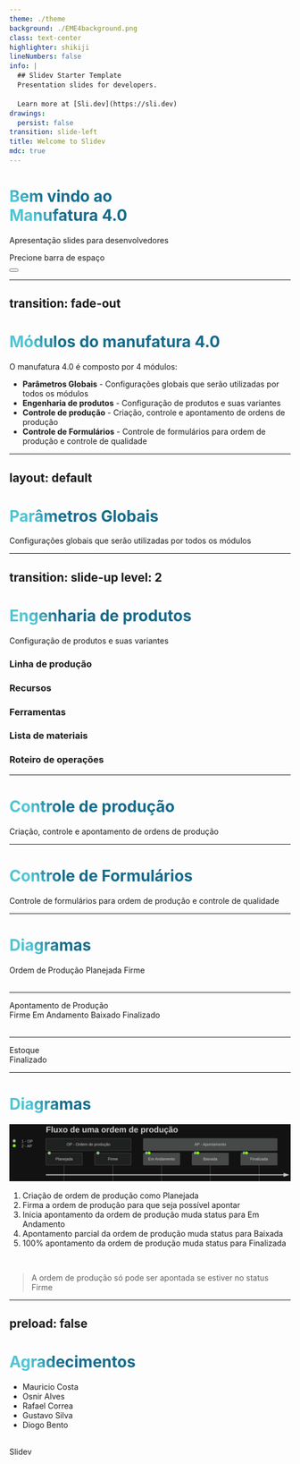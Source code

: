 ```yaml
---
theme: ./theme
background: ./EME4background.png
class: text-center
highlighter: shikiji
lineNumbers: false
info: |
  ## Slidev Starter Template
  Presentation slides for developers.

  Learn more at [Sli.dev](https://sli.dev)
drawings:
  persist: false
transition: slide-left
title: Welcome to Slidev
mdc: true
---
```


# Bem vindo ao <br>Manufatura 4.0

Apresentação slides para desenvolvedores

<div class="pt-12">
  <span @click="$slidev.nav.next" class="px-2 py-1 rounded cursor-pointer" hover="bg-white bg-opacity-10">
    Precione barra de espaço <carbon:arrow-right class="inline"/>
  </span>
</div>

<div class="abs-br m-6 flex gap-2">
  <button @click="$slidev.nav.openInEditor()" title="Open in Editor" class="text-xl slidev-icon-btn opacity-50 !border-none !hover:text-white">
    <carbon:edit />
  </button>
  <a href="https://github.com/slidevjs/slidev" target="_blank" alt="GitHub" title="Open in GitHub"
    class="text-xl slidev-icon-btn opacity-50 !border-none !hover:text-white">
    <carbon-logo-github />
  </a>
</div>

<!--
O último bloco de comentários de cada slide será tratado como notas do slide. Ele ficará visível e editável no Modo Apresentador junto com o slide. [Leia mais na documentação](https://sli.dev/guide/syntax.html#notes)
-->

---
transition: fade-out
---

# Módulos do manufatura 4.0

O manufatura 4.0 é composto por 4 módulos:


- **<carbon-settings/> Parâmetros Globais** - Configurações globais que serão utilizadas por todos os módulos
- **<ic-baseline-engineering/> Engenharia de produtos** - Configuração de produtos e suas variantes 
- **<fluent-production-24-regular/> Controle de produção** - Criação, controle e apontamento de ordens de produção
- **<fluent-production-checkmark-24-regular/> Controle de Formulários** - Controle de formulários para ordem de produção e controle de qualidade



<!--
You can have `style` tag in markdown to override the style for the current page.
Learn more: https://sli.dev/guide/syntax#embedded-styles
-->

<style>
h1 {
  background-color: #2B90B6;
  background-image: linear-gradient(45deg, #4EC5D4 10%, #146b8c 20%);
  background-size: 100%;
  -webkit-background-clip: text;
  -moz-background-clip: text;
  -webkit-text-fill-color: transparent;
  -moz-text-fill-color: transparent;
}
</style>

<!--
Here is another comment.
-->

---
layout: default
---

# <carbon-settings/> Parâmetros Globais

Configurações globais que serão utilizadas por todos os módulos


---
transition: slide-up
level: 2
---

# <ic-baseline-engineering/> Engenharia de produtos

Configuração de produtos e suas variantes


### Linha de produção
### Recursos
### Ferramentas
### Lista de materiais
### Roteiro de operações


---


# <fluent-production-24-regular/> Controle de produção

Criação, controle e apontamento de ordens de produção

<!--
Fazendo as anotações do apresentador
-->

---

# <fluent-production-checkmark-24-regular/> Controle de Formulários

Controle de formulários para ordem de produção e controle de qualidade


<!--
Presenter note with **bold**, *italic*, and ~~striked~~ text.

Also, HTML elements are valid:
<div class="flex w-full">
  <span style="flex-grow: 1;">Left content</span>
  <span>Right content</span>
</div>
-->



---

# Diagramas


<div class="grid grid-cols-6 gap-4 mt-10">
  Ordem de Produção
  <DialogBox v-click>
    Planejada
  </DialogBox>

  <DialogBox v-click>
    Firme
  </DialogBox>
  </div>
  <br>
  
  --- 
<div class="grid grid-cols-6 gap-4 mt-5">
 Apontamento de Produção

  <div/>

  <DialogBox v-after class="bg-gray-600">
    Firme
  </DialogBox>
 
  <DialogBox v-click class="bg-gray-600">
    Em Andamento
  </DialogBox>

  <DialogBox v-click class="bg-gray-600">
    Baixado
  </DialogBox>

  <DialogBox v-click class="bg-gray-600">
    Finalizado
  </DialogBox>
</div>

<br>
  
  --- 
<div class="grid grid-cols-6 gap-4 mt-5">
 Estoque

  <div/><div/><div/><div/>
 
  <DialogBox v-after class="bg-gray-300 text-gray-900">
    Finalizado
  </DialogBox>
</div>

<style>
  .slidev-vclick-target {
    transition: all 500ms ease;
  }

  .slidev-vclick-hidden {
    transform: scale(0);
  }
</style>

---


# Diagramas

<img src="fluxoOP.png" />

<v-clicks>

1. Criação de ordem de produção como Planejada
2. Firma a ordem de produção para que seja possível apontar
3. Inicia apontamento da ordem de produção muda status para Em Andamento
4. Apontamento parcial da ordem de produção muda status para Baixada
5. 100% apontamento da ordem de produção muda status para Finalizada

</v-clicks>
<br>

> A ordem de produção só pode ser apontada se estiver no status Firme

<style>
  ol {
    @apply text-sm;
  }
  blockquote {
    @apply text-sm italic;
  }
</style> 

---
preload: false
---

# Agradecimentos 

- Mauricio Costa
- Osnir Alves
- Rafael Correa
- Gustavo Silva
- Diogo Bento

<div class="w-60 relative mt-6">
  <div class="relative w-40 h-40">
    <img
      v-motion
      :initial="{ x: 800, y: -100, scale: 1.5, rotate: -50 }"
      :enter="final"
      class="absolute top-0 left-0 right-0 bottom-0"
      src="https://sli.dev/logo-square.png"
      alt=""
    />
    <img
      v-motion
      :initial="{ y: 500, x: -100, scale: 2 }"
      :enter="final"
      class="absolute top-0 left-0 right-0 bottom-0"
      src="https://sli.dev/logo-circle.png"
      alt=""
    />
    <img
      v-motion
      :initial="{ x: 600, y: 400, scale: 2, rotate: 100 }"
      :enter="final"
      class="absolute top-0 left-0 right-0 bottom-0"
      src="https://sli.dev/logo-triangle.png"
      alt=""
    />
  </div>

  <div
    class="text-5xl absolute top-14 left-40 text-[#2B90B6] -z-1"
    v-motion
    :initial="{ x: -80, opacity: 0}"
    :enter="{ x: 0, opacity: 1, transition: { delay: 2000, duration: 1000 } }">
    Slidev
  </div>
</div>

<!-- vue script setup scripts can be directly used in markdown, and will only affects current page -->
<script setup lang="ts">
const final = {
  x: 0,
  y: 0,
  rotate: 0,
  scale: 1,
  transition: {
    type: 'spring',
    damping: 10,
    stiffness: 20,
    mass: 2
  }
}
</script>

<div
  v-motion
  :initial="{ x:35, y: 40, opacity: 0}"
  :enter="{ y: 0, opacity: 1, transition: { delay: 3500 } }">

</div>

